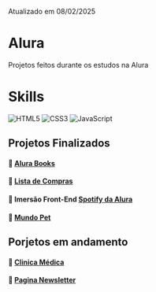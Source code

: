 Atualizado em 08/02/2025

# Alura
Projetos feitos durante os estudos na Alura

# Skills
![HTML5](https://img.shields.io/badge/HTML5-E34F26?style=for-the-badge&logo=html5&logoColor=white)
![CSS3](https://img.shields.io/badge/CSS3-1572B6?style=for-the-badge&logo=css3&logoColor=white)
![JavaScript](https://img.shields.io/badge/JavaScript-F7DF1E?style=for-the-badge&logo=javascript&logoColor=black)

## Projetos Finalizados
#### 🔗 [Alura Books](https://mhlacerda.github.io/alura/projeto_alurabooks)
#### 🔗 [Lista de Compras](https://mhlacerda.github.io/alura/projeto_listaDeCompras)
#### 🔗 Imersão Front-End [Spotify da Alura](https://mhlacerda.github.io/alura/imersao-frontend-projetoSpotify)
#### 🔗 [Mundo Pet](https://mhlacerda.github.io/alura/mundoPet)

## Porjetos em andamento
#### 📄 [Clinica Médica](https://github.com/mhlacerda/alura/tree/main/projeto_clinicamedica)
#### 📄 [Pagina Newsletter](https://github.com/mhlacerda/alura/tree/main/projeto_paginaNewsletter)
